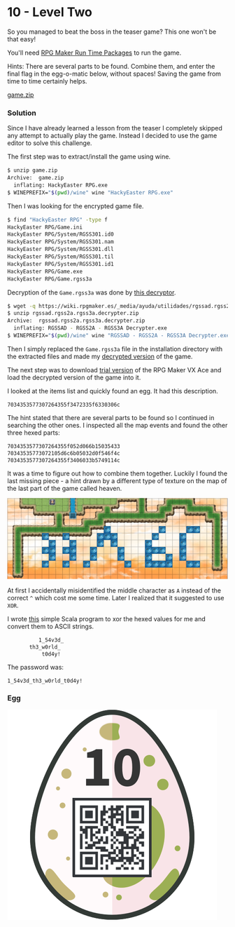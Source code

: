 # 10 - Level Two

So you managed to beat the boss in the teaser game? This one won't be that easy!

You'll need [RPG Maker Run Time Packages](http://cached-downloads.degica.com/degica-downloads/RPGVXAce_RTP.zip) to run the game.

Hints: There are several parts to be found. Combine them, and enter the final flag in the egg-o-matic below, without spaces! Saving the game from time to time certainly helps.

[game.zip](files/game.zip)

### Solution

Since I have already learned a lesson from the teaser I completely skipped any attempt to actually play the game. Instead I decided to use the game editor to solve this challenge.

The first step was to extract/install the game using wine.

```bash
$ unzip game.zip 
Archive:  game.zip
  inflating: HackyEaster RPG.exe 
$ WINEPREFIX="$(pwd)/wine" wine "HackyEaster RPG.exe"
```

Then I was looking for the encrypted game file.

```bash
$ find "HackyEaster RPG" -type f
HackyEaster RPG/Game.ini
HackyEaster RPG/System/RGSS301.id0
HackyEaster RPG/System/RGSS301.nam
HackyEaster RPG/System/RGSS301.dll
HackyEaster RPG/System/RGSS301.til
HackyEaster RPG/System/RGSS301.id1
HackyEaster RPG/Game.exe
HackyEaster RPG/Game.rgss3a
```

Decryption of the `Game.rgss3a` was done by [this decryptor](https://wiki.rpgmaker.es/ayuda/utilidades/rpg-maker-xp-vx-vx-ace-decrypter).

```bash
$ wget -q https://wiki.rpgmaker.es/_media/ayuda/utilidades/rgssad.rgss2a.rgss3a.decrypter.zip
$ unzip rgssad.rgss2a.rgss3a.decrypter.zip
Archive:  rgssad.rgss2a.rgss3a.decrypter.zip
  inflating: RGSSAD - RGSS2A - RGSS3A Decrypter.exe  
$ WINEPREFIX="$(pwd)/wine" wine "RGSSAD - RGSS2A - RGSS3A Decrypter.exe"
```

Then I simply replaced the `Game.rgss3a` file in the installation directory with the extracted files and made my [decrypted version](files/game-decrypted.zip) of the game.

The next step was to download [trial version](http://www.rpgmakerweb.com/download/free-trials/trial-rpg-maker-vx-ace) of the RPG Maker VX Ace and load the decrypted version of the game into it.

I looked at the items list and quickly found an egg. It had this description.

```
7034353577307264355f3472335f6330306c
```

The hint stated that there are several parts to be found so I continued in searching the other ones. I inspected all the map events and found the other three hexed parts:

```
7034353577307264355f052d066b15035433
70343535773072105d6c6b05032d0f546f4c
7034353577307264355f3406033b5749114c
```

It was a time to figure out how to combine them together. Luckily I found the last missing piece - a hint drawn by a different type of texture on the map of the last part of the game called heaven.

![heaven-map.png](files/heaven-map.png "heaven-map.png")

At first I accidentally misidentified the middle character as `A` instead of the correct `^` which cost me some time. Later I realized that it suggested to use `XOR`.

I wrote [this](../../src/main/scala/hackyeaster2018/Egg10.scala) simple Scala program to xor the hexed values for me and convert them to ASCII strings.

```
          1_54v3d_
       th3_w0rld_
           t0d4y!
```

The password was:

```
1_54v3d_th3_w0rld_t0d4y!
```

### Egg

![egg.png](files/egg.png "egg.png")